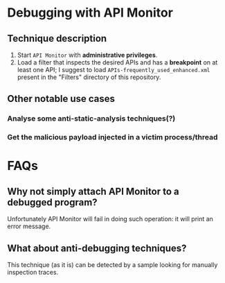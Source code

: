 # Debugging with API Monitor
## Technique description
1. Start `API Monitor` with **administrative privileges**.
2. Load a filter that inspects the desired APIs and has a **breakpoint** on at least one API; I suggest to load `APIs-frequently_used_enhanced.xml` present in the "Filters" directory of this repository.
## Other notable use cases
### Analyse some anti-static-analysis techniques(?)
### Get the malicious payload injected in a victim process/thread

# FAQs
## Why not simply attach API Monitor to a debugged program?
Unfortunately API Monitor will fail in doing such operation: it will print an error message.
## What about anti-debugging techniques?
This technique (as it is) can be detected by a sample looking for manually inspection traces.
